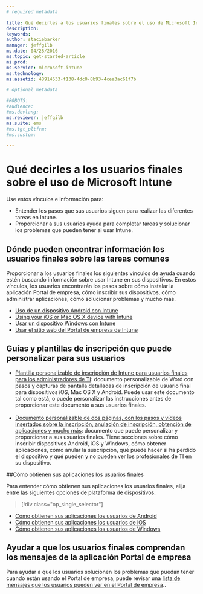 ```yaml
---
# required metadata

title: Qué decirles a los usuarios finales sobre el uso de Microsoft Intune | Microsoft Intune
description:
keywords:
author: staciebarker
manager: jeffgilb
ms.date: 04/28/2016
ms.topic: get-started-article
ms.prod:
ms.service: microsoft-intune
ms.technology:
ms.assetid: 48914533-f138-4dc0-8b93-4cea3ac61f7b

# optional metadata

#ROBOTS:
#audience:
#ms.devlang:
ms.reviewer: jeffgilb
ms.suite: ems
#ms.tgt_pltfrm:
#ms.custom:

---
```




# Qué decirles a los usuarios finales sobre el uso de Microsoft Intune

Use estos vínculos e información para:

- Entender los pasos que sus usuarios siguen para realizar las diferentes tareas en Intune.
- Proporcionar a sus usuarios ayuda para completar tareas y solucionar los problemas que pueden tener al usar Intune.


## Dónde pueden encontrar información los usuarios finales sobre las tareas comunes

Proporcionar a los usuarios finales los siguientes vínculos de ayuda cuando estén buscando información sobre usar Intune en sus dispositivos. En estos vínculos, los usuarios encontrarán los pasos sobre cómo instalar la aplicación Portal de empresa, cómo inscribir sus dispositivos, cómo administrar aplicaciones, cómo solucionar problemas y mucho más.

- [Uso de un dispositivo Android con Intune](/Intune/EndUser/using-your-android-device-with-intune)
- [Using your iOS or Mac OS X device with Intune](/Intune/EndUser/using-your-ios-or-mac-os-x-device-with-intune)
- [Usar un dispositivo Windows con Intune](/Intune/EndUser/using-your-windows-device-with-intune)
- [Usar el sitio web del Portal de empresa de Intune](/Intune/EndUser/using-the-intune-company-portal-website)


## Guías y plantillas de inscripción que puede personalizar para sus usuarios

- [Plantilla personalizable de inscripción de Intune para usuarios finales para los administradores de TI](https://gallery.technet.microsoft.com/End-user-Intune-enrollment-55dfd64a): documento personalizable de Word con pasos y capturas de pantalla detalladas de inscripción de usuario final para dispositivos iOS, Mac OS X y Android. Puede usar este documento tal como está, o puede personalizar las instrucciones antes de proporcionar este documento a sus usuarios finales.</br></br>
- [Documento personalizable de dos páginas, con los pasos y vídeos insertados sobre la inscripción, anulación de inscripción, obtención de aplicaciones y mucho más](https://gallery.technet.microsoft.com/Intune-End-User-Enrollment-3a0c9b0c#content): documento que puede personalizar y proporcionar a sus usuarios finales. Tiene secciones sobre cómo inscribir dispositivos Android, iOS y Windows, cómo obtener aplicaciones, cómo anular la suscripción, qué puede hacer si ha perdido el dispositivo y qué pueden y no pueden ver los profesionales de TI en su dispositivo.

##Cómo obtienen sus aplicaciones los usuarios finales

Para entender cómo obtienen sus aplicaciones los usuarios finales, elija entre las siguientes opciones de plataforma de dispositivos:

> [!div class="op_single_selector"]
- [Cómo obtienen sus aplicaciones los usuarios de Android](how-your-android-users-get-their-apps.md)
- [Cómo obtienen sus aplicaciones los usuarios de iOS](how-your-ios-users-get-their-apps.md)
- [Cómo obtienen sus aplicaciones los usuarios de Windows](how-your-windows-users-get-their-apps.md)

## Ayudar a que los usuarios finales comprendan los mensajes de la aplicación Portal de empresa

Para ayudar a que los usuarios solucionen los problemas que puedan tener cuando están usando el Portal de empresa, puede revisar una [lista de mensajes que los usuarios pueden ver en el Portal de empresa](/Intune/Plan-Design/help-end-users-understand-company-portal-app-messages)..


<!--HONumber=May16_HO1-->


